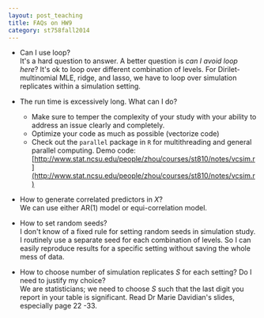 ```yaml
---
layout: post_teaching
title: FAQs on HW9
category: st758fall2014
---
```


* Can I use loop?   
It's a hard question to answer. A better question is _can I avoid loop here_? It's ok to loop over different combination of levels. For Dirilet-multinomial MLE, ridge, and lasso, we have to loop over simulation replicates within a simulation setting.

* The run time is excessively long. What can I do?   
	* Make sure to temper the complexity of your study with your ability to address an issue clearly and completely.
	* Optimize your code as much as possible (vectorize code)
	* Check out the `parallel` package in `R` for multithreading and general parallel computing. Demo code: [http://www.stat.ncsu.edu/people/zhou/courses/st810/notes/vcsim.r](http://www.stat.ncsu.edu/people/zhou/courses/st810/notes/vcsim.r)
	
* How to generate correlated predictors in $X$?   
We can use either AR(1) model or equi-correlation model.

* How to set random seeds?   
I don't know of a fixed rule for setting random seeds in simulation study. I routinely use a separate seed for each combination of levels. So I can easily reproduce results for a specific setting without saving the whole mess of data.


* How to choose number of simulation replicates $S$ for each setting? Do I need to justify my choice?   
We are statisticians; we need to choose $S$ such that the last digit you report in your table is significant. Read Dr Marie Davidian's slides, especially page 22 -33.


